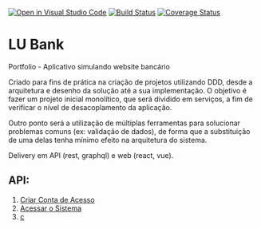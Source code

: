 [![Open in Visual Studio Code](https://open.vscode.dev/badges/open-in-vscode.svg)](https://open.vscode.dev/luanpersini/lu-bank)
[![Build Status](https://travis-ci.com/luanpersini/lu-bank.svg?branch=main)](https://travis-ci.com/luanpersini/lu-bank)
[![Coverage Status](https://coveralls.io/repos/github/luanpersini/lu-bank/badge.svg?branch=main)](https://coveralls.io/github/luanpersini/lu-bank?branch=main)

# **LU Bank**

Portfolio - Aplicativo simulando website bancário

Criado para fins de prática na criação de projetos utilizando DDD, desde a arquitetura e desenho da solução até a sua implementação. O objetivo é fazer um projeto inicial monolítico, que será dividido em serviços, a fim de verificar o nível de desacoplamento da aplicação.

Outro ponto será a utilização de múltiplas ferramentas para solucionar problemas comuns (ex: validação de dados), de forma que a substituição de uma delas tenha mínimo efeito na arquitetura do sistema. 

Delivery em API (rest, graphql) e web (react, vue).

## API:

1. [Criar Conta de Acesso](./requirements/signup.md)
1. [Acessar o Sistema](./requirements/login.md)
1. [c](./requirements/a.md)

